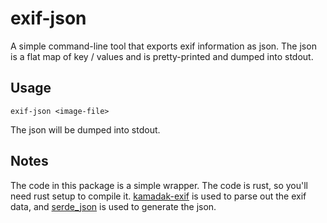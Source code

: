 # exif-json

A simple command-line tool that exports exif information as json. The json 
is a flat map of key / values and is pretty-printed and dumped into stdout.

## Usage

`exif-json <image-file>`

The json will be dumped into stdout.

## Notes

The code in this package is a simple wrapper. The code is rust, so you'll need
rust setup to compile it. [kamadak-exif](https://github.com/kamadak/exif-rs) 
is used to parse out the exif data, and
[serde_json](https://github.com/serde-rs/json) is used to generate the json.